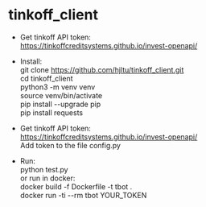 # tinkoff_client

* Get tinkoff API token:
<br>https://tinkoffcreditsystems.github.io/invest-openapi/

* Install:
<br>git clone https://github.com/hjltu/tinkoff_client.git
<br>cd tinkoff_client
<br>python3 -m venv venv
<br>source venv/bin/activate
<br>pip install --upgrade pip
<br>pip install requests


* Get tinkoff API token:
<br>https://tinkoffcreditsystems.github.io/invest-openapi/
<br>Add token to the file config.py

* Run:
<br>python test.py
<br>or run in docker:
<br>docker  build -f Dockerfile -t tbot .
<br>docker run -ti --rm tbot YOUR_TOKEN

